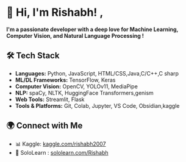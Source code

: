 
# 👋 Hi, I'm Rishabh!  , <br/>
**I'm a passionate developer with a deep love for **Machine Learning**, **Computer Vision**, and **Natural Language Processing** !** <br />


## 🛠️ Tech Stack

- **Languages:** Python, JavaScript, HTML/CSS,Java,C/C++,C sharp
- **ML/DL Frameworks:** TensorFlow, Keras
- **Computer Vision:** OpenCV, YOLOv11, MediaPipe
- **NLP:** spaCy, NLTK, HuggingFace Transformers,genism
- **Web Tools:** Streamlit, Flask
- **Tools & Platforms:** Git, Colab, Jupyter, VS Code, Obsidian,kaggle 

## 🌍 Connect with Me

- 📊 Kaggle: [kaggle.com/rishabh2007](https://www.kaggle.com/rishabh2007)
- 🔗 SoloLearn : [sololearn.com/Rishabh](https://www.sololearn.com/en/profile/17395211)

